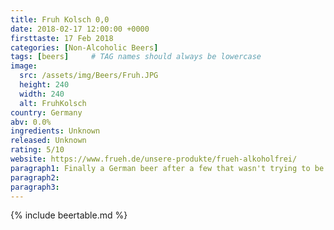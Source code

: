 ```yaml
---
title: Fruh Kolsch 0,0
date: 2018-02-17 12:00:00 +0000
firsttaste: 17 Feb 2018
categories: [Non-Alcoholic Beers]
tags: [beers]     # TAG names should always be lowercase
image:
  src: /assets/img/Beers/Fruh.JPG
  height: 240
  width: 240
  alt: FruhKolsch
country: Germany
abv: 0.0%
ingredients: Unknown
released: Unknown
rating: 5/10
website: https://www.frueh.de/unsere-produkte/frueh-alkoholfrei/
paragraph1: Finally a German beer after a few that wasn't trying to be all isotonic. Slightly refreshing taste to start but then over-powered with maltiness which left me a little disappointed.
paragraph2: 
paragraph3: 
---
```

{% include beertable.md %}
